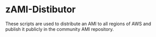 # zAMI-Distibutor
These scripts are used to distribute an AMI to all regions of AWS and publish it publicly in the community AMI repository.
